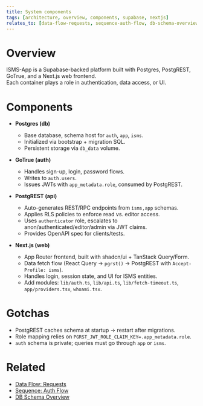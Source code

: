 ```yaml
---
title: System components
tags: [architecture, overview, components, supabase, nextjs]
relates_to: [data-flow-requests, sequence-auth-flow, db-schema-overview]
---
```


# Overview
ISMS-App is a Supabase-backed platform built with Postgres, PostgREST, GoTrue, and a Next.js web frontend.  
Each container plays a role in authentication, data access, or UI.

# Components
- **Postgres (db)**  
  - Base database, schema host for `auth`, `app`, `isms`.  
  - Initialized via bootstrap + migration SQL.  
  - Persistent storage via `db_data` volume.  

- **GoTrue (auth)**  
  - Handles sign-up, login, password flows.  
  - Writes to `auth.users`.  
  - Issues JWTs with `app_metadata.role`, consumed by PostgREST.  

- **PostgREST (api)**  
  - Auto-generates REST/RPC endpoints from `isms,app` schemas.  
  - Applies RLS policies to enforce read vs. editor access.  
  - Uses `authenticator` role, escalates to anon/authenticated/editor/admin via JWT claims.  
  - Provides OpenAPI spec for clients/tests.  

- **Next.js (web)**  
  - App Router frontend, built with shadcn/ui + TanStack Query/Form.  
  - Data fetch flow (React Query → `pgrst()` → PostgREST with `Accept-Profile: isms`).
  - Handles login, session state, and UI for ISMS entities.  
  - Add modules: `lib/auth.ts`, `lib/api.ts`, `lib/fetch-timeout.ts`, `app/providers.tsx`, `whoami.tsx`.

# Gotchas
- PostgREST caches schema at startup → restart after migrations.  
- Role mapping relies on `PGRST_JWT_ROLE_CLAIM_KEY=.app_metadata.role`.  
- `auth` schema is private; queries must go through `app` or `isms`.  

# Related
- [Data Flow: Requests](data-flow-requests.md)  
- [Sequence: Auth Flow](sequence-auth-flow.md)  
- [DB Schema Overview](../30-apis-and-schema/db-schema-overview.md)
